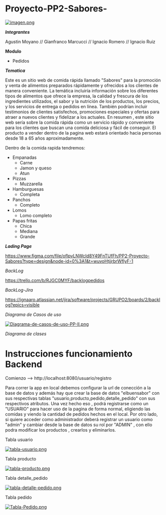 # Proyecto-PP2-Sabores-

[![imagen.png](https://i.postimg.cc/qRWG5cqG/imagen.png)](https://postimg.cc/hzbxJd9J)

___Integrantes___

Agustin Moyano
// Gianfranco Marcucci
// Ignacio Romero
// Ignacio Ruiz

__Modulo__

- Pedidos

___Tematica___

Este es un sitio web de comida rápida llamado "Sabores" para la promoción y venta de alimentos preparados rápidamente y ofrecidos a los clientes de manera conveniente. La temática incluiría información sobre los diferentes tipos de alimentos que ofrece la empresa, la calidad y frescura de los ingredientes utilizados, el sabor y la nutrición de los productos, los precios, y los servicios de entrega o pedidos en línea. También podrían incluir testimonios de clientes satisfechos, promociones especiales y ofertas para atraer a nuevos clientes y fidelizar a los actuales. En resumen , este sitio web sería sobre la comida rápida como un servicio rápido y conveniente para los clientes que buscan una comida deliciosa y fácil de conseguir. El producto a vender dentro de la pagina web estará orientado hacia personas desde 18 a 65 años aproximadamente.

Dentro de la comida rapida tendremos:

- Empanadas
  - Carne
  - Jamon y queso
  - Atun
- Pizzas
  - Muzzarella
- Hamburguesas
  - Completa
- Panchos
  - Completo
- Lomos
  - Lomo completo
- Papas fritas
  - Chica
  - Mediana
  - Grande

___Lading Page___

https://www.figma.com/file/oflpvLNWcId8Y49FnTUfFh/PP2-Proyecto-Sabores?type=design&node-id=0%3A1&t=wuvoHtjjrbrWfIyF-1

_BackLog_

https://trello.com/b/RJGC0MYF/backlogpedidos

_BackLog-Jira_

https://ignaaro.atlassian.net/jira/software/projects/GRUPO2/boards/2/backlog?epics=visible

_Diagrama de Casos de uso_

[![Diagrama-de-casos-de-uso-PP-II.png](https://i.postimg.cc/xjPrMZkK/Diagrama-de-casos-de-uso-PP-II.png)](https://postimg.cc/z33P10FB)

_Diagrama de clases_



# Instrucciones funcionamiento Backend

Comienzo --> http://localhost:8080/usuario/registro

Para correr la app en local debemos configurar la url de conección a la base de datos y además hay que crear la base de datos "elbuensabor" con sus respectivas tablas "usuario,producto,pedido,detalle_pedido" con sus respectivos atributos. Una vez hecho eso , podrá registrarse como un "USUARIO" para hacer uso de la pagina de forma normal, eligiendo las comidas y viendo la cantidad de pedidos hechos en el local. Por otro lado, si quiere acceder como administrador deberá registrar un usuario como "admin" y cambiar desde la base de datos su rol por "ADMIN" , con ello podra modificar los productos , crearlos y eliminarlos.

Tabla usuario

[![tabla-usuario.png](https://i.postimg.cc/nzp7WdGZ/tabla-usuario.png)](https://postimg.cc/8FXjJmYn)

Tabla producto

[![tabla-producto.png](https://i.postimg.cc/FzcYs3ZG/tabla-producto.png)](https://postimg.cc/PvXXSL08)

Tabla detalle_pedido

[![tabla-detalle-pedido.png](https://i.postimg.cc/KzTGnFM8/tabla-detalle-pedido.png)](https://postimg.cc/zbJYrs7s)

Tabla pedido

[![Tabla-Pedido.png](https://i.postimg.cc/0ytyvVvP/Tabla-Pedido.png)](https://postimg.cc/fV9Njjkr)
